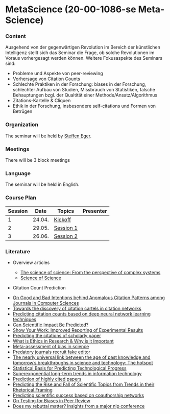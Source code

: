 # MetaScience (20-00-1086-se Meta-Science)


### Content 

Ausgehend von der gegenwärtigen Revolution im Bereich der künstlichen Intelligenz stellt sich das Seminar die Frage, ob solche Revolutionen im Voraus vorhergesagt werden können. Weitere Fokusaspekte des Seminars sind:
- Probleme und Aspekte von peer-reviewing
- Vorhersage von Citation Counts
- Schlechte Praktiken in der Forschung: biases in der Forschung, schlechter Aufbau von Studien, Missbrauch von Statistiken, falsche Behauptungen bzgl. der Qualtität einer Methode/Ansatz/Algorithmus
- Zitations-Kartelle & Cliquen
- Ethik in der Forschung, insbesondere self-citations und Formen von Betrügen

### Organization
The seminar will be held by [Steffen Eger](https://www.informatik.tu-darmstadt.de/aiphes/aiphes/irg_position/index.en.jsp).
### Meetings
There will be 3 block meetings
### Language
The seminar will be held in English.

### Course Plan

|Session|Date|Topics|Presenter|
|-|------|---------------------------|-------------|
|1 | 24.04. | [Kickoff]() |  ||
|2 | 29.05. | [Session 1]() |  ||
|3 | 26.06. | [Session 2]()  ||

### Literature

* Overview articles
   - [The science of science: From the perspective of complex systems](https://www.sciencedirect.com/science/article/pii/S0370157317303289)
   - [Science of Science](https://www.barabasilab.com/publications/science-of-science)
 
* Citation Count Prediction 
- [On Good and Bad Intentions behind Anomalous Citation Patterns among Journals in Computer Sciences](https://arxiv.org/abs/1807.10804)
- [Towards the discovery of citation cartels in citation networks](https://ui.adsabs.harvard.edu/abs/2016FrP.....4...49F/abstract)
- [Predicting citation counts based on deep neural network learning techniques](https://arxiv.org/abs/1809.04365)
- [Can Scientific Impact Be Predicted?](https://arxiv.org/pdf/1606.05905.pdf)
- [Show Your Work: Improved Reporting of Experimental Results](https://arxiv.org/abs/1909.03004)
- [Predicting the citations of scholarly paper](https://www.sciencedirect.com/science/article/pii/S1751157718301767)
- [What is Ethics in Research & Why is it Important](https://www.veronaschools.org/cms/lib02/NJ01001379/Centricity/Domain/588/What%20is%20Ethics%20in%20Research%20Why%20is%20it%20Important.pdf)
- [Meta-assessment of bias in science](https://www.ncbi.nlm.nih.gov/pubmed/?term=Meta-assessment+of+bias+in+science)
- [Predatory journals recruit fake editor](https://www.nature.com/articles/543481a)
- [The nearly universal link between the age of past knowledge and tomorrow’s breakthroughs in science and technology: The hotspot](https://advances.sciencemag.org/content/3/4/e1601315)
- [Statistical Basis for Predicting Technological Progress](https://journals.plos.org/plosone/article?id=10.1371/journal.pone.0052669)
- [Superexponential long-term trends in information technology](https://www.sciencedirect.com/science/article/pii/S0040162511001429)
- [Prediction of highly cited papers](https://arxiv.org/abs/1310.8220)
- [Predicting the Rise and Fall of Scientific Topics from Trends in their Rhetorical Framing](https://nlp.stanford.edu/pubs/prabhakaran2016rhetoricalroles.pdf)
- [Predicting scientific success based on coauthorship networks](https://link.springer.com/article/10.1140/epjds/s13688-014-0009-x)
- [On Testing for Biases in Peer Review](https://papers.nips.cc/paper/8770-on-testing-for-biases-in-peer-review.pdf)
- [Does my rebuttal matter? Insights from a major nlp conference](https://www.aclweb.org/anthology/N19-1129.pdf)
